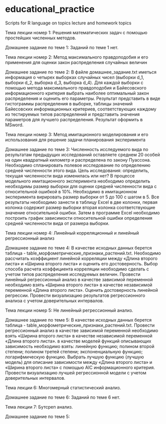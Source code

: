 # educational_practice
Scripts for R language on topics lecture and homework topics

Тема лекции номер 1: Решения математических задач с помощью простейших численных методов.

Домашнее задание по теме 1: Заданий по теме 1 нет.

Тема лекции номер 2: Метод максимального правдоподобия и его применения для оценки закон распределения случайных величин

Домашнее задание по теме 2: В файле домашнее_задание.txt иметься информация о четырех выборках случайных чисел (выборки d_1, выборки d_2, выборка d_3, выборка d_4). Для каждой выборки с помощью метода максимального правдоподобия и Байесовского информационного критерия выбрать наиболее оптимальный закон распределения и оценить его параметры. Результат представить в виде гистограммы распределения в выборке, таблицы значений Байесовских информационных критериев, соответствующих каждому из тестируемых типов распределений и представить значения параметров для лучшего распределения. Результат оформить в MSword.

Тема лекции номер 3: Метод имитационного моделирования и его использования для решение задачи планирования эксперимента

Домашнее задание по теме 3: Численность исследуемого вида по результатам предыдущих исследований оставляете среднем 20 особей на один квадратный километр и распределена по закону Пуассона. Необходимо спланировать полевое исследование по определению средней численности этого вида. Цель исследования: определить, текущая численности вида изменилась или нет? В процессе модельного имитационного эксперимента необходимо определить необходимы размер выборки для оценки средней численности вида с относительной ошибкой в 10%. Необходимо в имитационном эксперимента вирировать размер выборки от 5 до 100 с шагом в 5. Все результаты необходимо занести в таблицу Excel в две колонки, первая колонка содержит размер выборки вторая колонка соответствующие значение относительной ошибки. Затем в программе Excel необходимо построить график зависимости относительной ошибки определения средней численности вида от размера выборки.

Тема лекции номер 4: Линейный корреляционный и линейный регрессионный анализ

Домашнее задание по теме 4: В качестве исходных данных берется таблица - table_морфометрические_признаки_растений.txt. Необходимо рассчитать коэффициент линейной корреляции между «Длина второго листа» и «Ширина второго листа» и оценить его достоверность. Выбор способа расчета коэффициента корреляции необходимо сделать с учетом типов распределения исследуемых величин. Провести линейный регрессионный анализ в качестве зависимой переменной необходимо взять «Ширина второго листа» в качестве независимой переменной «Длина второго листа». Оценить достоверность линейной регрессии. Провести визуализацию результатов регрессионного анализа с учетом доверительных интервалов.

Тема лекции номер 5: Не линейный регрессионный анализ.

Домашнее задание по теме 5: В качестве исходных данных берется таблица - table_морфометрические_признаки_растений.txt. Провести регрессионный анализ в качестве зависимой переменной необходимо взять «Ширина второго листа» в качестве независимой переменной «Длина второго листа». в качестве моделей функций описывающих зависимость необходимо взять: линейную функцию; полином второй степени; полином третей степени; экспоненциальную функцию; логарифмическую функцию. Выбрать лучшую функцию (лучшую модель) для описание зависимости между «Длина второго листа» и «Ширина второго листа» с помощью AIC информационного критерия. Провести визуализацию лучшей регрессионной модели с учетом доверительных интервалов.

Тема лекции 6: Многомерный статистический анализ.

Домашнее задание по теме 6: Заданий по теме 6 нет.

Тема лекции 7: Бутсреп анализ.

Домашнее задание по теме 5: 








